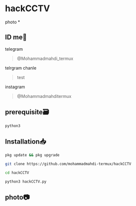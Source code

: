 # hackCCTV
photo *

## ID me📧

telegram
> @Mohammadmahdi_termux

telrgram chanle
>test

instagram 
> @Mohammadmahditermux


## prerequisite🗃
```bash
python3
```
## Installation📥

```bash
pkg update && pkg upgrade
```

```bash
git clone https://github.com/mohammadmahdi-termux/hackCCTV

```

```bash
cd hackCCTV
```

```bash
python3 hackCCTV.py
```


## photo📷
